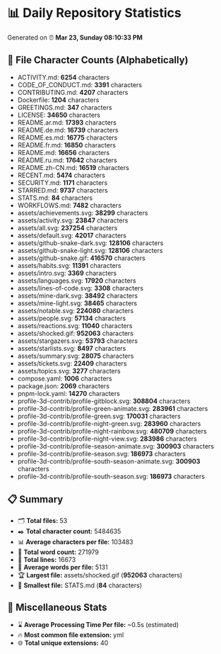 # 📊 Daily Repository Statistics
Generated on ⏰ **Mar 23, Sunday 08:10:33 PM**

## 📂 File Character Counts (Alphabetically)
- ACTIVITY.md: **6254** characters
- CODE_OF_CONDUCT.md: **3391** characters
- CONTRIBUTING.md: **4207** characters
- Dockerfile: **1204** characters
- GREETINGS.md: **347** characters
- LICENSE: **34650** characters
- README.ar.md: **17393** characters
- README.de.md: **16739** characters
- README.es.md: **16775** characters
- README.fr.md: **16850** characters
- README.md: **16656** characters
- README.ru.md: **17642** characters
- README.zh-CN.md: **16519** characters
- RECENT.md: **5474** characters
- SECURITY.md: **1171** characters
- STARRED.md: **9737** characters
- STATS.md: **84** characters
- WORKFLOWS.md: **7482** characters
- assets/achievements.svg: **38299** characters
- assets/activity.svg: **23847** characters
- assets/all.svg: **237254** characters
- assets/default.svg: **42017** characters
- assets/github-snake-dark.svg: **128106** characters
- assets/github-snake-light.svg: **128106** characters
- assets/github-snake.gif: **416570** characters
- assets/habits.svg: **11391** characters
- assets/intro.svg: **3369** characters
- assets/languages.svg: **17920** characters
- assets/lines-of-code.svg: **3308** characters
- assets/mine-dark.svg: **38492** characters
- assets/mine-light.svg: **38465** characters
- assets/notable.svg: **224080** characters
- assets/people.svg: **57134** characters
- assets/reactions.svg: **11040** characters
- assets/shocked.gif: **952063** characters
- assets/stargazers.svg: **53793** characters
- assets/starlists.svg: **8497** characters
- assets/summary.svg: **28075** characters
- assets/tickets.svg: **22409** characters
- assets/topics.svg: **3277** characters
- compose.yaml: **1006** characters
- package.json: **2069** characters
- pnpm-lock.yaml: **14270** characters
- profile-3d-contrib/profile-gitblock.svg: **308804** characters
- profile-3d-contrib/profile-green-animate.svg: **283961** characters
- profile-3d-contrib/profile-green.svg: **170031** characters
- profile-3d-contrib/profile-night-green.svg: **283960** characters
- profile-3d-contrib/profile-night-rainbow.svg: **480709** characters
- profile-3d-contrib/profile-night-view.svg: **283986** characters
- profile-3d-contrib/profile-season-animate.svg: **300903** characters
- profile-3d-contrib/profile-season.svg: **186973** characters
- profile-3d-contrib/profile-south-season-animate.svg: **300903** characters
- profile-3d-contrib/profile-south-season.svg: **186973** characters

## 📋 Summary
- 🗂️ **Total files:** 53
- ✒️ **Total character count:** 5484635
- 📊 **Average characters per file:** 103483
- 📝 **Total word count:** 271979
- 🧾 **Total lines:** 16673
- 📐 **Average words per file:** 5131
- 🏆 **Largest file:** assets/shocked.gif (**952063** characters)
- 🥉 **Smallest file:** STATS.md (**84** characters)

## 🌟 Miscellaneous Stats
- ⌛ **Average Processing Time Per file:** ~0.5s (estimated)
- 🔥 **Most common file extension:** yml
- 🌐 **Total unique extensions:** 40
